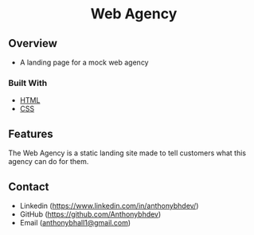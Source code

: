 

<h1 align="center">Web Agency</h1>

<div align="center">
 
</div>



## Overview





- A landing page for a mock web agency


### Built With




- [HTML](https://www.w3schools.com/html/)
- [CSS](https://www.w3schools.com/css/)


## Features



The Web Agency is a static landing site made to tell customers what this agency can do for them.


## Contact

- Linkedin (https://www.linkedin.com/in/anthonybhdev/)
- GitHub (https://github.com/Anthonybhdev)
- Email (anthonybhall1@gmail.com)